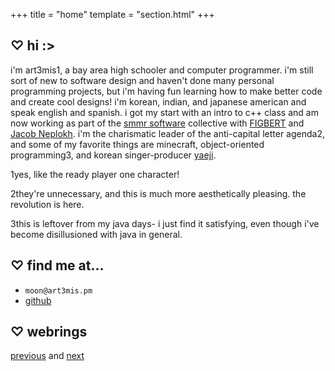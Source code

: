 +++
title = "home"
template = "section.html"
+++

## ♡ hi :>

i'm art3mis<span class="super">1</span>, a bay area high schooler and
computer programmer. i'm still sort of new to software design and
haven't done many personal programming projects, but i'm having fun
learning how to make better code and create cool designs! i'm korean,
indian, and japanese american and speak english and spanish. i got my
start with an intro to c++ class and am now working as part of the
[smmr software][smmr] collective with [FIGBERT][figb] and [Jacob
Neplokh][jnep]. i'm the charismatic leader of the anti-capital letter
agenda<span class="super">2</span>, and some of my favorite things are
minecraft, object-oriented programming<span class="super">3</span>, and
korean singer-producer [yaeji][yeji].

<span class="super">1</span>yes, like the ready player one character!

<span class="super">2</span>they're unnecessary, and this is much more
aesthetically pleasing. the revolution is here.

<span class="super">3</span>this is leftover from my java days- i just
find it satisfying, even though i've become disillusioned with java in
general.

## ♡ find me at...

- `moon@art3mis.pm` 
- [github][gthb]

## ♡ webrings

[previous][prev] and [next][nxtt]

[smmr]: https://smmr.software
[gthb]: https://github.com/art3misxmoon
[figb]: https://figbert.com/
[jnep]: https://jacobneplokh.com/
[yeji]: https://yaeji.com/
[prev]: https://hotlinewebring.club/art3mis/previous
[nxtt]: https://hotlinewebring.club/art3mis/next

